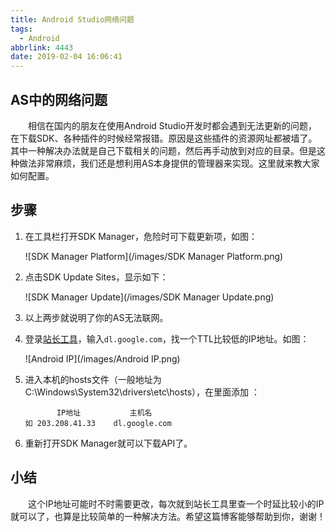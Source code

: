```yaml
---
title: Android Studio网络问题
tags:
  - Android
abbrlink: 4443
date: 2019-02-04 16:06:41
---
```


## AS中的网络问题

&emsp;&emsp;相信在国内的朋友在使用Android Studio开发时都会遇到无法更新的问题，在下载SDK、各种插件的时候经常报错。原因是这些插件的资源网址都被墙了。其中一种解决办法就是自己下载相关的问题，然后再手动放到对应的目录。但是这种做法非常麻烦，我们还是想利用AS本身提供的管理器来实现。这里就来教大家如何配置。

<!-- more -->

## 步骤

1. 在工具栏打开SDK Manager，危险时可下载更新项，如图：

   ![SDK Manager Platform](/images/SDK Manager Platform.png)

2. 点击SDK Update Sites，显示如下：

   ![SDK Manager Update](/images/SDK Manager Update.png)

3. 以上两步就说明了你的AS无法联网。

4. 登录[站长工具](http://ping.chinaz.com)，输入`dl.google.com`，找一个TTL比较低的IP地址。如图：

   ![Android IP](/images/Android IP.png)

5. 进入本机的hosts文件（一般地址为C:\Windows\System32\drivers\etc\hosts），在里面添加  ：

   ```
          IP地址           主机名
   如 203.208.41.33    dl.google.com
   ```

6. 重新打开SDK Manager就可以下载API了。

## 小结

&emsp;&emsp;这个IP地址可能时不时需要更改，每次就到站长工具里查一个时延比较小的IP就可以了，也算是比较简单的一种解决方法。希望这篇博客能够帮助到你，谢谢！